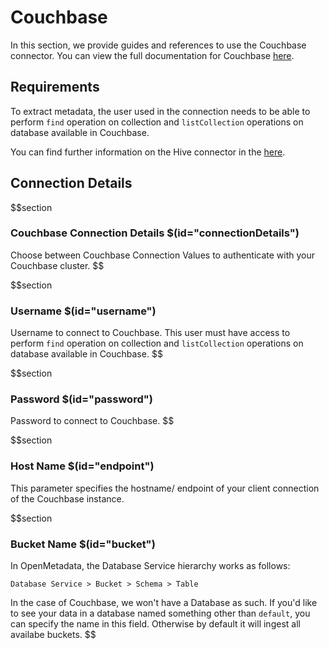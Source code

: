 # Couchbase
In this section, we provide guides and references to use the Couchbase connector. You can view the full documentation for Couchbase [here](https://docs.open-metadata.org/connectors/database/couchbase).

## Requirements
To extract metadata, the user used in the connection needs to be able to perform `find` operation on collection and `listCollection` operations on database available in Couchbase.

You can find further information on the Hive connector in the [here](https://docs.open-metadata.org/connectors/database/couchbase).

## Connection Details

$$section
### Couchbase Connection Details $(id="connectionDetails")

Choose between Couchbase Connection Values to authenticate with your Couchbase cluster.
$$

$$section
### Username $(id="username")
Username to connect to Couchbase. This user must have access to perform `find` operation on collection and `listCollection` operations on database available in Couchbase.
$$

$$section
### Password $(id="password")
Password to connect to Couchbase.
$$

$$section
### Host Name $(id="endpoint")

This parameter specifies the hostname/ endpoint of your client connection of the Couchbase instance. 

$$section
### Bucket Name $(id="bucket")
In OpenMetadata, the Database Service hierarchy works as follows:
```
Database Service > Bucket > Schema > Table
```
In the case of Couchbase, we won't have a Database as such. If you'd like to see your data in a database named something other than `default`, you can specify the name in this field. Otherwise by default it will ingest all availabe buckets.
$$


